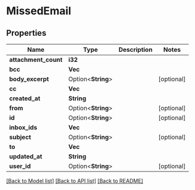 # MissedEmail

## Properties

Name | Type | Description | Notes
------------ | ------------- | ------------- | -------------
**attachment_count** | **i32** |  | 
**bcc** | **Vec<String>** |  | 
**body_excerpt** | Option<**String**> |  | [optional]
**cc** | **Vec<String>** |  | 
**created_at** | **String** |  | 
**from** | Option<**String**> |  | [optional]
**id** | Option<**String**> |  | [optional]
**inbox_ids** | **Vec<String>** |  | 
**subject** | Option<**String**> |  | [optional]
**to** | **Vec<String>** |  | 
**updated_at** | **String** |  | 
**user_id** | Option<**String**> |  | [optional]

[[Back to Model list]](../README#documentation-for-models) [[Back to API list]](../README#documentation-for-api-endpoints) [[Back to README]](../README)


